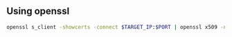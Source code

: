 Using openssl
---
```sh
openssl s_client -showcerts -connect $TARGET_IP:$PORT | openssl x509 -noout -text
```

